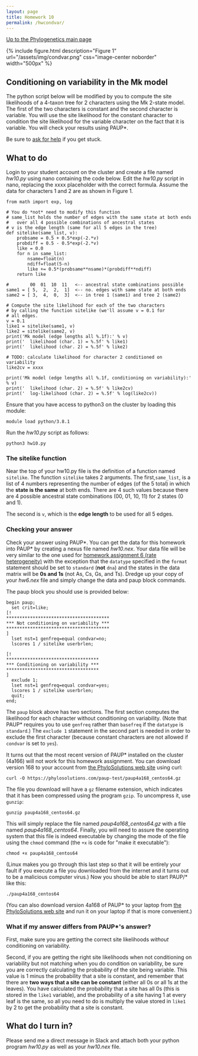 ```yaml
---
layout: page
title: Homework 10
permalink: /hwcondvar/
---
```

[Up to the Phylogenetics main page](/phylogenetics2022/)

{% include figure.html description="Figure 1" url="/assets/img/condvar.png" css="image-center noborder" width="500px" %}

## Conditioning on variability in the Mk model

The python script below will be modified by you to compute the site likelihoods of a 4-taxon tree for 2 characters using the Mk 2-state model. The first of the two characters is constant and the second character is variable. You will use the site likelihood for the constant character to condition the site likelihood for the variable character on the fact that it is variable. You will check your results using PAUP\*.

Be sure to [ask for help](mailto:paul.lewis@uconn.edu) if you get stuck.

## What to do

Login to your student account on the cluster and create a file named _hw10.py_ using nano containing the code below. Edit the _hw10.py_ script in nano, replacing the xxxx placeholder with the correct formula. Assume the data for characters 1 and 2 are as shown in Figure 1.

    from math import exp, log

    # You do *not* need to modify this function
    # same_list holds the number of edges with the same state at both ends
    #   over all 4 possible combinations of ancestral states
    # v is the edge length (same for all 5 edges in the tree)
    def sitelike(same_list, v):
        probsame = 0.5 + 0.5*exp(-2.*v)
        probdiff = 0.5 - 0.5*exp(-2.*v)
        like = 0.0
        for n in same_list:
            nsame=float(n)
            ndiff=float(5-n)
            like += 0.5*(probsame**nsame)*(probdiff**ndiff)
        return like
    
    #        00  01  10  11   <-- ancestral state combinations possible    
    same1 = [ 5,  2,  2,  1]  <-- no. edges with same state at both ends
    same2 = [ 3,  4,  0,  3]  <-- in tree 1 (same1) and tree 2 (same2)

    # Compute the site likelihood for each of the two characters
    # by calling the function sitelike (we'll assume v = 0.1 for
    # all edges.
    v = 0.1
    like1 = sitelike(same1, v)
    like2 = sitelike(same2, v)
    print('Mk model (edge lengths all %.1f):' % v)
    print('  likelihood (char. 1) = %.5f' % like1)
    print('  likelihood (char. 2) = %.5f' % like2)
    
    # TODO: calculate likelihood for character 2 conditioned on variability
    like2cv = xxxx
    
    print('Mk model (edge lengths all %.1f, conditioning on variability):' % v)
    print('  likelihood (char. 2) = %.5f' % like2cv)
    print('  log-likelihood (char. 2) = %.5f' % log(like2cv))
    
Ensure that you have access to python3 on the cluster by loading this module:

    module load python/3.8.1

Run the _hw10.py_ script as follows:

    python3 hw10.py
    
### The sitelike function

Near the top of your hw10.py file is the definition of a function named `sitelike`. The function `sitelike` takes 2 arguments. The first,`same_list`, is a list of 4 numbers representing the number
of edges (of the 5 total) in which the **state is the same**
at both ends. There are 4 such values because there are 4
possible ancestral state combinations (00, 01, 10, 11) for 2 states (0 and 1). 

The second is `v`, which is the **edge length** to be used for all 5
edges. 

### Checking your answer

Check your answer using PAUP\*. You can get the data for this homework into PAUP\* by creating a nexus file named _hw10.nex_. Your data file will be very similar to the one used for [homework assignment 6 (rate heterogeneity)](https://plewis.github.io/hwratehet/) with the exception that the `datatype` specified in the `format` statement should be set to `standard` (**not** `dna`) and the states in the data matrix will be **0s and 1s** (not As, Cs, Gs, and Ts). Dredge up your copy of your _hw6.nex_ file and simply change the data and paup block commands.

The paup block you should use is provided below:

    begin paup;
      set crit=like;
    [!
    ***************************************
    *** Not conditioning on variability ***
    ***************************************
    ]  
      lset nst=1 genfreq=equal condvar=no;
      lscores 1 / sitelike userbrlen;

    [!
    ***********************************
    *** Conditioning on variability ***
    ***********************************
    ]
      exclude 1;  
      lset nst=1 genfreq=equal condvar=yes;
      lscores 1 / sitelike userbrlen;
      quit;
    end;

The `paup` block above has two sections. The first section computes the likelihood for each character without conditioning on variability. (Note that PAUP\* requires you to use `genfreq` rather than `basefreq` if the `datatype` is `standard`.) The `exclude 1` statement in the second part is needed in order to exclude the first character (because constant characters are not allowed if `condvar` is set to `yes`).

It turns out that the most recent version of PAUP\* installed on the cluster (4a166) will not work for this homework assignment. You can download version 168 to your account from [the PhyloSolutions web site](http://phylosolutions.com/paup-test/) using curl:

    curl -O https://phylosolutions.com/paup-test/paup4a168_centos64.gz

The file you download will have a `gz` filename extension, which indicates that it has been compressed using the program `gzip`. To uncompress it, use `gunzip`:

    gunzip paup4a168_centos64.gz
    
This will simply replace the file named _paup4a168_centos64.gz_ with a file named _paup4a168_centos64_. Finally, you will need to assure the operating system that this file is indeed executable by changing the mode of the file using the `chmod` command (the `+x` is code for "make it executable"):

    chmod +x paup4a168_centos64
    
(Linux makes you go through this last step so that it will be entirely your fault if you execute a file you downloaded from the internet and it turns out to be a malicious computer virus.) Now you should be able to start PAUP/* like this:

    ./paup4a168_centos64
    
(You can also download version 4a168 of PAUP\* to your laptop from [the PhyloSolutions web site](http://phylosolutions.com/paup-test/) and run it on your laptop if that is more convenient.)

### What if my answer differs from PAUP\*'s answer?

First, make sure you are getting the correct site likelihoods _without_ conditioning on variability.

Second, if you are getting the right site likelihoods when not conditioning on variability but not matching when you do condition on variability, be sure you are correctly calculating the probability of the site being variable. This value is 1 minus the probability that a site is constant, and remember that there are **two ways that a site can be constant** (either all 0s or all 1s at the leaves). You have calculated the probability that a site has all 0s (this is stored in the `like1` variable), and the probability of a site having 1 at every leaf is the same, so all you need to do is multiply the value stored in `like1` by 2 to get the probability that a site is constant.

## What do I turn in?

Please send me a direct message in Slack and attach both your python program _hw10.py_ as well as your _hw10.nex_ file.
